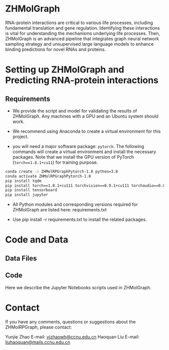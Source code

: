 # ZHMolGraph

RNA-protein interactions are critical to various life processes, including fundamental translation and gene regulation. Identifying these interactions is vital for understanding the mechanisms underlying life processes. Then, ZHMolGraph is an advanced pipeline that integrates graph neural network sampling strategy and unsupervised large language models to enhance binding predictions for novel RNAs and proteins.


# Setting up ZHMolGraph and Predicting RNA-protein interactions

## Requirements

- We provide the script and model for validating the results of ZHMolGraph. Any machines with a GPU and an Ubuntu system should work.

- We recommend using Anaconda to create a virtual environment for this project.

- you will need a major software package: `pytorch`. The following commands will create a virtual environment and install the necessary packages. Note that we install the GPU version of PyTorch (`torch==1.8.1+cu11`) for training purpose.

```bash
conda create -n ZHMolRPGraphPytorch-1.8 python=3.8
conda activate ZHMolRPGraphPytorch-1.8
pip install tqdm
pip install torch==1.8.1+cu111 torchvision==0.9.1+cu111 torchaudio==0.8.1 -f https://download.pytorch.org/whl/torch_stable.html
pip install tensorboard
pip install jupyter
```

- All Python modules and corresponding versions required for ZHMolGraph are listed here: requirements.txt

- Use pip install -r requirements.txt to install the related packages. 


# Code and Data

## Data Files
 

## Code 

Here we describe the Jupyter Notebooks scripts used in ZHMolGraph.

# Contact

If you have any comments, questions or suggestions about the ZHMolRPGraph, please contact:

Yunjie Zhao       E-mail: yjzhaowh@ccnu.edu.cn
Haoquan Liu       E-mail: liuhaoquan@mails.ccnu.edu.cn
